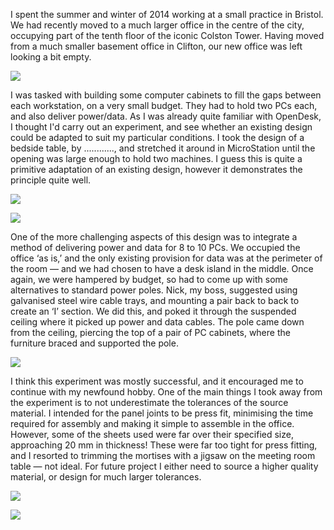 I spent the summer and winter of 2014 working at a small practice in Bristol. We had recently moved to a much larger office in the centre of the city, occupying part of the tenth floor of the iconic Colston Tower. Having moved from a much smaller basement office in Clifton, our new office was left looking a bit empty. 

![](https://github.com/streuli999/harrys-opendesk/Blog/02-First-Build/colston-tower-empty.jpg)

I was tasked with building some computer cabinets to fill the gaps between each workstation, on a very small budget. They had to hold two PCs each, and also deliver power/data. As I was already quite familiar with OpenDesk, I thought I'd carry out an experiment, and see whether an existing design could be adapted to suit my particular conditions. I took the design of a bedside table, by ............, and stretched it around in MicroStation until the opening was large enough to hold two machines. I guess this is quite a primitive adaptation of an existing design, however it demonstrates the principle quite well.

![](https://raw.githubusercontent.com/streuli999/harrys-opendesk/master/Blog/02-First-Build/cabinet-net.jpg)

![](https://raw.githubusercontent.com/streuli999/harrys-opendesk/master/Blog/02-First-Build/cabinet-isolated.jpg)

One of the more challenging aspects of this design was to integrate a method of delivering power and data for 8 to 10 PCs. We occupied the office ‘as is,’ and the only existing provision for data was at the perimeter of the room — and we had chosen to have a desk island in the middle. Once again, we were hampered by budget, so had to come up with some alternatives to standard power poles. Nick, my boss, suggested using galvanised steel wire cable trays, and mounting a pair back to back to create an ‘I’ section. We did this, and poked it through the suspended ceiling where it picked up power and data cables. The pole came down from the ceiling, piercing the top of a pair of PC cabinets, where the furniture braced and supported the pole.

![](https://raw.githubusercontent.com/streuli999/harrys-opendesk/master/Blog/02-First-Build/cabinet-installation.jpg)

I think this experiment was mostly successful, and it encouraged me to continue with my newfound hobby. One of the main things I took away from the experiment is to not underestimate the tolerances of the source material. I intended for the panel joints to be press fit, minimising the time required for assembly and making it simple to assemble in the office. However, some of the sheets used were far over their specified size, approaching 20 mm in thickness! These were far too tight for press fitting, and I resorted to trimming the mortises with a jigsaw on the meeting room table — not ideal. For future project I either need to source a higher quality material, or design for much larger tolerances. 

![](https://raw.githubusercontent.com/streuli999/harrys-opendesk/master/Blog/02-First-Build/cabinet-installed.jpg)

![](https://raw.githubusercontent.com/streuli999/harrys-opendesk/master/Blog/02-First-Build/cabinet-installed-2.jpg)